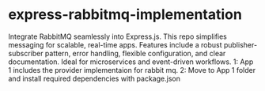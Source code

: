 # express-rabbitmq-implementation
Integrate RabbitMQ seamlessly into Express.js. This repo simplifies messaging for scalable, real-time apps. Features include a robust publisher-subscriber pattern, error handling, flexible configuration, and clear documentation. Ideal for microservices and event-driven workflows.
1: App 1 includes the provider implementaion for rabbit mq.
2: Move to App 1 folder and install required dependencies with package.json
